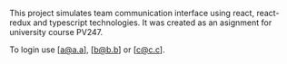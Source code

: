 This project simulates team communication interface using react, react-redux and typescript technologies. It was created as an asignment for university course PV247.

To login use [a@a.a], [b@b.b] or [c@c.c].
